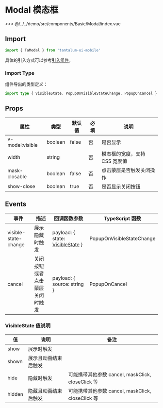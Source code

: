 # Modal 模态框

<CodeDemo name="Modal">

<<< @/../../demo/src/components/Basic/Modal/index.vue

</CodeDemo>

## Import

```js
import { TaModal } from 'tantalum-ui-mobile'
```

具体的引入方式可以参考[引入组件](../guide/import.md)。

### Import Type

组件导出的类型定义：

```ts
import type { VisibleState, PopupOnVisibleStateChange, PopupOnCancel } from 'tantalum-ui-mobile'
```

## Props

| 属性            | 类型    | 默认值 | 必填 | 说明                          |
| --------------- | ------- | ------ | ---- | ----------------------------- |
| v-model:visible | boolean | false  | 否   | 是否显示                      |
| width           | string  |        | 否   | 模态框的宽度，支持 CSS 宽度值 |
| mask-closable   | boolean | false  | 否   | 点击蒙层是否触发关闭操作      |
| show-close      | boolean | true   | 否   | 是否显示关闭按钮              |

## Events

| 事件                 | 描述                           | 回调函数参数                                                       | TypeScript 函数           |
| -------------------- | ------------------------------ | ------------------------------------------------------------------ | ------------------------- |
| visible-state-change | 展示隐藏时触发                 | payload: { state: [VisibleState](./Modal.md#visiblestate-值说明) } | PopupOnVisibleStateChange |
| cancel               | 关闭按钮或者点击蒙层关闭时触发 | payload: { source: string }                                        | PopupOnCancel             |

### VisibleState 值说明

| 值     | 说明                 | 备注                                              |
| ------ | -------------------- | ------------------------------------------------- |
| show   | 展示时触发           |                                                   |
| shown  | 展示且动画结束后触发 |                                                   |
| hide   | 隐藏时触发           | 可能携带其他参数 cancel, maskClick, closeClick 等 |
| hidden | 隐藏且动画结束后触发 | 可能携带其他参数 cancel, maskClick, closeClick 等 |
